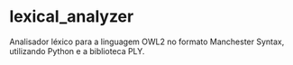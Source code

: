 # lexical_analyzer
Analisador léxico para a linguagem OWL2 no formato Manchester Syntax, utilizando Python e a biblioteca PLY.
